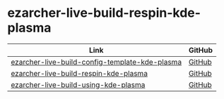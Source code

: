 

# ezarcher-live-build-respin-kde-plasma

| Link | GitHub |
| ---- | ------ |
| [ezarcher-live-build-config-template-kde-plasma](https://samwhelp.github.io/ezarcher-live-build-config-template-kde-plasma/) | [GitHub](https://github.com/samwhelp/ezarcher-live-build-config-template-kde-plasma) |
| [ezarcher-live-build-respin-kde-plasma](https://samwhelp.github.io/ezarcher-live-build-respin-kde-plasma/) | [GitHub](https://github.com/samwhelp/ezarcher-live-build-respin-kde-plasma) |
| [ezarcher-live-build-using-kde-plasma](https://samwhelp.github.io/ezarcher-live-build-using-kde-plasma/) | [GitHub](https://github.com/samwhelp/ezarcher-live-build-using-kde-plasma) |
